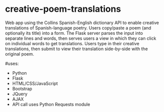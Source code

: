# creative-poem-translations
Web app using the Collins Spanish-English dictionary API to enable creative translations of Spanish-language poetry. Users copy/paste a poem (and optionally its title) into a form. The Flask server parses the input into separate lines and words, then serves users a view in which they can click on individual words to get translations. Users type in their creative translations, then submit to view their translation side-by-side with the original poem.

#uses:
  * Python
  * Flask
  * HTML/CSS/JavaScript
  * Bootstrap
  * JQuery
  * AJAX
  * API call uses Python Requests module
